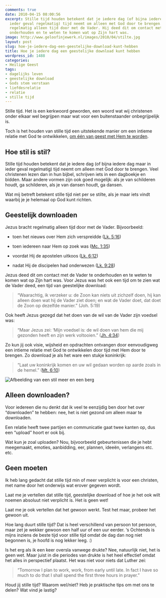 ```yaml
---
comments: true
date: 2010-04-15 08:00:56
excerpt: Stille tijd houden betekent dat je iedere dag (of bijna iedere dag maar in
  ieder geval regelmatig) tijd neemt om alleen met God door te brengen. Jezus bracht
  regelmatig alleen tijd door met de Vader. Hij deed dit om contact met de Vader te
  onderhouden en te weten te komen wat op Zijn hart was.
image: http://www.geloofinjewerk.nl/images/2010/04/stilte.jpg
layout: post
slug: hoe-je-iedere-dag-een-geestelijke-download-kunt-hebben
title: Hoe je iedere dag een geestelijke download kunt hebben
wordpress_id: 1488
categories:
- Heilige Geest
tags:
- dagelijks leven
- geestelijke download
- Gods stem verstaan
- liefdesrelatie
- relatie
- stille tijd
---
```


Stille tijd. Het is een kerkwoord geworden, een woord wat wij christenen onder elkaar wel begrijpen maar wat voor een buitenstaander onbegrijpelijk is.

Toch is het houden van stille tijd een uitstekende manier om een intieme relatie met God te ontwikkelen, [om één van geest met Hem te worden](/2010/02/04/hoe-je-een-van-geest-met-god-kunt-worden/).




## Hoe stil is stil?


Stille tijd houden betekent dat je iedere dag (of bijna iedere dag maar in ieder geval regelmatig) tijd neemt om alleen met God door te brengen. Veel christenen lezen dan in hun bijbel, schrijven iets in een dagboekje en bidden. Maar andere vormen zijn ook goed mogelijk: als je van schilderen houdt, ga schilderen, als je van dansen houdt, ga dansen.

Wat mij betreft betekent stille tijd niet per se stilte, als je maar iets vindt waarbij je je helemaal op God kunt richten.


## Geestelijk downloaden


Jezus bracht regelmatig alleen tijd door met de Vader. Bijvoorbeeld:



	
  * toen het nieuws over Hem zich verspreidde ([Lk. 5:16](http://www.biblija.net/biblija.cgi?m=lk+5%3A16&id42=0&id18=1&pos=0&l=nl&set=10))

	
  * toen iedereen naar Hem op zoek was ([Mc. 1:35](http://www.biblija.net/biblija.cgi?m=mk+1%3A35&id42=0&id18=1&pos=0&l=nl&set=10))

	
  * voordat Hij de apostelen uitkoos ([Lk. 6:12](http://www.biblija.net/biblija.cgi?m=Lk+6%3A12&id42=0&id18=1&pos=0&l=nl&set=10))

	
  * nadat Hij de discipelen had onderwezen ([Lk. 9:28](http://www.biblija.net/biblija.cgi?m=Lk+9%3A28&id42=0&id18=1&pos=0&l=nl&set=10))



Jezus deed dit om contact met de Vader te onderhouden en te weten te komen wat op Zijn hart was. Voor Jezus was het ook een tijd om te zien wat de Vader deed, een tijd van geestelijke download:


> “Waarachtig, ik verzeker u: de Zoon kan niets uit zichzelf doen, hij kan alleen doen wat hij de Vader ziet doen; en wat de Vader doet, dat doet de Zoon op dezelfde manier.” (Joh. 5:19)



Ook heeft Jezus gezegd dat het doen van de wil van de Vader zijn voedsel was: 


> “Maar Jezus zei: ‘Mijn voedsel is: de wil doen van hem die mij gezonden heeft en zijn werk voltooien.” ([Jh. 4:34](http://www.biblija.net/biblija.cgi?m=Joh+4%3A34&id42=0&id18=1&pos=0&l=nl&set=10))



Zo kun jij ook visie, wijsheid en opdrachten ontvangen door eenvoudigweg een intieme relatie met God te ontwikkelen door tijd met Hem door te brengen. Zo download je als het ware een stukje koninkrijk:


> “Laat uw koninkrijk komen en uw wil gedaan worden op aarde zoals in de hemel.” ([Mt. 6:10](http://www.biblija.net/biblija.cgi?m=Mt+6%3A10&id42=0&id18=1&pos=0&l=nl&set=10))



![Afbeelding van een stil meer en een berg](http://www.geloofinjewerk.nl/images/2010/04/stilmeer.jpg)



## Alleen downloaden?


Voor iedereen die nu denkt dat ik veel te eenzijdig ben door het over “downloaden” te hebben: nee, het is niet gezond om alleen maar te downloaden.

Een relatie heeft twee partijen en communicatie gaat twee kanten op, dus een “upload” hoort er ook bij.

Wat kun je zoal uploaden? Nou, bijvoorbeeld gebeurtenissen die je hebt meegemaakt, emoties, aanbidding, eer, plannen, ideeën, verlangens etc. etc.



## Geen moeten


Ik heb lang gedacht dat stille tijd min of meer verplicht is voor een christen, met name door het onderwijs wat erover gegeven wordt.

Laat me je vertellen dat stille tijd, geestelijke download of hoe je het ook wilt noemen absoluut niet verplicht is. Het is geen wet!

Laat me je ook vertellen dat het gewoon werkt. Test het maar, probeer het gewoon uit.

Hoe lang duurt stille tijd? Dat is heel verschillend van persoon tot persoon, maar zet je wekker gewoon een half uur of een uur eerder. ‘s Ochtends is mijns inziens de beste tijd voor stille tijd omdat de dag dan nog niet begonnen is, je hoofd is nog lekker leeg. :)

Is het erg als ik een keer oversla vanwege drukte? Nee, natuurlijk niet, het is geen wet. Maar juist in die periodes van drukte is het heel effectief omdat het alles in perspectief plaatst. Het was niet voor niets dat Luther zei:


> “Tomorrow I plan to work, work, from early until late. In fact I have so much to do that I shall spend the first three hours in prayer.”


Houd jij stille tijd? Waarom wel/niet? Heb je praktische tips om met ons te delen? Wat vind je lastig?

